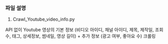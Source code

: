 ### 파일 설명

1. Crawl_Youtube_video_info.py 

API 없이 Youtube 영상의 기본 정보 (비디오 아이디, 채널 아이디, 제목, 제작일, 조회수, 태그, 상세정보, 썸네일, 영상 길이) + 추가 정보 (광고 여부, 좋아요 수) 크롤링




